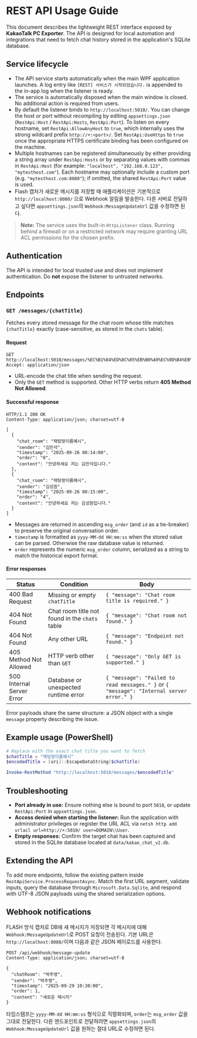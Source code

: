 # REST API Usage Guide

This document describes the lightweight REST interface exposed by **KakaoTalk PC Exporter**. The API is designed for local automation and integrations that need to fetch chat history stored in the application's SQLite database.

## Service lifecycle

- The API service starts automatically when the main WPF application launches. A log entry like `[REST] 서비스가 시작되었습니다.` is appended to the in-app log when the listener is ready.
- The service is automatically disposed when the main window is closed. No additional action is required from users.
- By default the listener binds to `http://localhost:5010/`. You can change the host or port without recompiling by editing `appsettings.json` (`RestApi:Host` / `RestApi:Hosts`, `RestApi:Port`). To listen on every hostname, set `RestApi:AllowAnyHost` to `true`, which internally uses the strong wildcard prefix `http://+:<port>/`. Set `RestApi:UseHttps` to `true` once the appropriate HTTPS certificate binding has been configured on the machine.
- Multiple hostnames can be registered simultaneously by either providing a string array under `RestApi:Hosts` or by separating values with commas in `RestApi:Host` (for example: `"localhost", "192.168.0.123", "mytesthost.com"`). Each hostname may optionally include a custom port (e.g. `"mytesthost.com:8080"`); if omitted, the shared `RestApi:Port` value is used.
- Flash 캡처가 새로운 메시지를 저장할 때 애플리케이션은 기본적으로 `http://localhost:8080/` 으로 Webhook 알림을 발송한다. 다른 서버로 전달하고 싶다면 `appsettings.json`의 `Webhook:MessageUpdateUrl` 값을 수정하면 된다.

> **Note:** The service uses the built-in `HttpListener` class. Running behind a firewall or on a restricted network may require granting URL ACL permissions for the chosen prefix.

## Authentication

The API is intended for local trusted use and does not implement authentication. Do **not** expose the listener to untrusted networks.

## Endpoints

### `GET /messages/{chatTitle}`

Fetches every stored message for the chat room whose title matches `{chatTitle}` exactly (case-sensitive, as stored in the `chats` table).

#### Request

```
GET http://localhost:5010/messages/%EC%B1%84%ED%8C%85%EB%B0%A9%EC%9D%B4%EB%A6%84%EC%98%88%EC%8B%9C
Accept: application/json
```

- URL-encode the chat title when sending the request.
- Only the `GET` method is supported. Other HTTP verbs return **405 Method Not Allowed**.

#### Successful response

```
HTTP/1.1 200 OK
Content-Type: application/json; charset=utf-8

[
  {
    "chat_room": "채팅방이름예시",
    "sender": "김민석",
    "timestamp": "2025-09-26 08:14:00",
    "order": "0",
    "content": "안녕하세요 저는 김민석입니다."
  },
  {
    "chat_room": "채팅방이름예시",
    "sender": "김성원",
    "timestamp": "2025-09-26 08:15:00",
    "order": "4",
    "content": "안녕하세요 저는 김성원입니다."
  }
]
```

- Messages are returned in ascending `msg_order` (and `id` as a tie-breaker) to preserve the original conversation order.
- `timestamp` is formatted as `yyyy-MM-dd HH:mm:ss` when the stored value can be parsed. Otherwise the raw database value is returned.
- `order` represents the numeric `msg_order` column, serialized as a string to match the historical export format.

#### Error responses

| Status | Condition | Body |
| ------ | --------- | ---- |
| 400 Bad Request | Missing or empty `chatTitle` | `{ "message": "Chat room title is required." }` |
| 404 Not Found | Chat room title not found in the `chats` table | `{ "message": "Chat room not found." }` |
| 404 Not Found | Any other URL | `{ "message": "Endpoint not found." }` |
| 405 Method Not Allowed | HTTP verb other than `GET` | `{ "message": "Only GET is supported." }` |
| 500 Internal Server Error | Database or unexpected runtime error | `{ "message": "Failed to read messages." }` or `{ "message": "Internal server error." }` |

Error payloads share the same structure: a JSON object with a single `message` property describing the issue.

## Example usage (PowerShell)

```powershell
# Replace with the exact chat title you want to fetch
$chatTitle = "채팅방이름예시"
$encodedTitle = [uri]::EscapeDataString($chatTitle)

Invoke-RestMethod "http://localhost:5010/messages/$encodedTitle"
```

## Troubleshooting

- **Port already in use:** Ensure nothing else is bound to port `5010`, or update `RestApi:Port` in `appsettings.json`.
- **Access denied when starting the listener:** Run the application with administrator privileges or register the URL ACL via `netsh http add urlacl url=http://+:5010/ user=DOMAIN\\User`.
- **Empty responses:** Confirm the target chat has been captured and stored in the SQLite database located at `data/kakao_chat_v2.db`.

## Extending the API

To add more endpoints, follow the existing pattern inside `RestApiService.ProcessRequestAsync`. Match the first URL segment, validate inputs, query the database through `Microsoft.Data.Sqlite`, and respond with UTF-8 JSON payloads using the shared serialization options.

## Webhook notifications

FLASH 방식 캡처로 DB에 새 메시지가 저장되면 각 메시지에 대해 `Webhook:MessageUpdateUrl`로 POST 요청이 전송된다. 기본 URL은 `http://localhost:8080/`이며 다음과 같은 JSON 페이로드를 사용한다.

```
POST /api/webhook/message-update
Content-Type: application/json; charset=utf-8

{
  "chatRoom": "박주영",
  "sender": "박주영",
  "timestamp": "2025-09-29 10:30:00",
  "order": 1,
  "content": "새로운 메시지"
}
```

타임스탬프는 `yyyy-MM-dd HH:mm:ss` 형식으로 직렬화되며, `order`는 `msg_order` 값을 그대로 전달한다. 다른 엔드포인트로 전달하려면 `appsettings.json`의 `Webhook:MessageUpdateUrl` 값을 원하는 절대 URL로 수정하면 된다.
